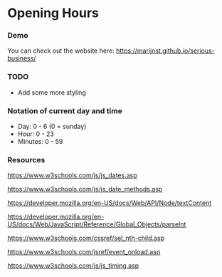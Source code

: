 # Opening Hours

### Demo

You can check out the website here: https://marijnst.github.io/serious-business/

### TODO

* Add some more styling

### Notation of current day and time

* Day: 0 - 6 (0 = sunday)
* Hour: 0 - 23
* Minutes: 0 - 59


### Resources

https://www.w3schools.com/js/js_dates.asp

https://www.w3schools.com/js/js_date_methods.asp

https://developer.mozilla.org/en-US/docs/Web/API/Node/textContent

https://developer.mozilla.org/en-US/docs/Web/JavaScript/Reference/Global_Objects/parseInt

https://www.w3schools.com/cssref/sel_nth-child.asp

https://www.w3schools.com/jsref/event_onload.asp

https://www.w3schools.com/js/js_timing.asp